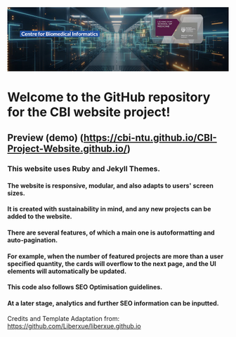 <img src="media/cbi-header.png" style="width=100%;">

# Welcome to the GitHub repository for the CBI website project!


##  Preview (demo) (https://cbi-ntu.github.io/CBI-Project-Website.github.io/)



### This website uses Ruby and Jekyll Themes.





#### The website is responsive, modular, and also adapts to users' screen sizes.


#### It is created with sustainability in mind, and any new projects can be added to the website.


#### There are several features, of which a main one is autoformatting and auto-pagination.
#### For example, when the number of featured projects are more than a user specified quantity, the cards will overflow to the next page, and the UI elements will automatically be updated.


#### This code also follows SEO Optimisation guidelines.

#### At a later stage, analytics and further SEO information can be inputted.


Credits and Template Adaptation from: https://github.com/Liberxue/liberxue.github.io